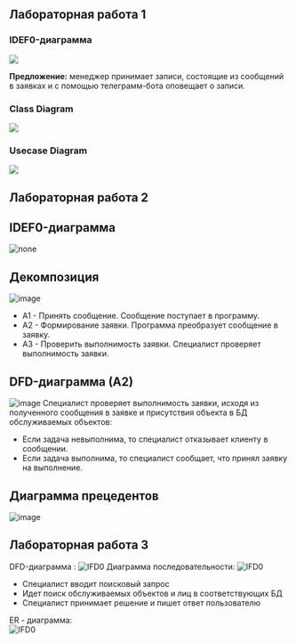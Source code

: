 ## Лабораторная работа 1

### IDEF0-диаграмма

![](https://github.com/Hashmat-H/Hashmat-H/blob/main/1.png)

**Предложение:** менеджер принимает записи, состоящие из сообщений в заявках и с помощью телеграмм-бота оповещает о записи.

### Class Diagram

![](https://github.com/Hashmat-H/Hashmat-H/blob/main/2.png)

### Usecase Diagram

![](https://github.com/Hashmat-H/Hashmat-H/blob/main/3.png)

## Лабораторная работа 2

## IDEF0-диаграмма

![none](https://github.com/Hashmat-H/Hashmat-H/blob/main/Лаб2.1.png)
## Декомпозиция
![image](https://github.com/Hashmat-H/Hashmat-H/blob/main/Лаб2.2.png)

* А1 - Принять сообщение.
Сообщение поступает в программу.
* А2 - Формирование заявки.
Программа преобразует сообщение в заявку.
* А3 - Проверить выполнимость заявки.
Специалист проверяет выполнимость заявки.

## DFD-диаграмма (А2)
![image](https://github.com/Hashmat-H/Hashmat-H/blob/main/Лаб2.3.png)
Специалист проверяет выполнимость заявки, исходя из полученного сообщения в заявке и присутствия объекта в БД обслуживаемых объектов:
* Если задача невыполнима, то специалист отказывает клиенту в сообщении.
* Если задача выполнима, то специалист сообщает, что принял заявку на выполнение.

## Диаграмма прецедентов
![image](https://github.com/Hashmat-H/Hashmat-H/blob/main/Лаб2.4.png)



## Лабораторная работа 3


DFD-диаграмма :
![IFD0](https://github.com/Leo-alt-droid/Leonid-Cheshkov/blob/main/lab1/model0.png)
Диаграмма последовательности:
![IFD0](https://github.com/Leo-alt-droid/Leonid-Cheshkov/blob/main/lab1/ZLFTYXCn6Bt_dYBi_Rw05xBMX_0wROCjxKo6DECY8hGL1DsoHV1AS1TzWjdAk7NQdNc5Bs_a-JAsTK1X1vAGvFoSazABcTVEvycKPfDncccd4wK7tZhrXdfwC7dfR9uEdzifJbwCnjxGC-ViPNlGcm91FUk6nlrzyfPqxcsQ9ttZY5gvC_x63PVXFM-vu1rlmo8ipvIUgNm6L5zij7iDt1UkUSzDM8Nhi0H.png)
* Специалист вводит поисковый запрос
* Идет поиск обслуживаемых объектов и лиц в соответствующих БД
* Специалист принимает решение и пишет ответ пользователю

ER - диаграмма:  
![IFD0](https://github.com/Leo-alt-droid/Leonid-Cheshkov/blob/main/lab1/Untitled%20Diagram.drawio.png)
